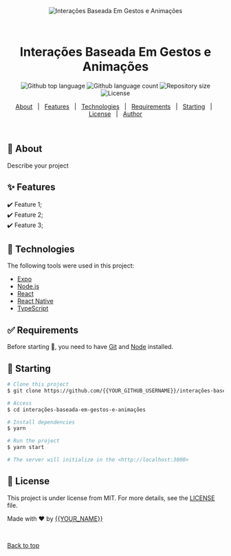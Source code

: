 <div align="center" id="top"> 
  <img src="./.github/app.gif" alt="Interações Baseada Em Gestos e Animações" />

  &#xa0;

  <!-- <a href="https://interaçõesbaseadaemgestoseanimações.netlify.app">Demo</a> -->
</div>

<h1 align="center">Interações Baseada Em Gestos e Animações</h1>

<p align="center">
  <img alt="Github top language" src="https://img.shields.io/github/languages/top/{{YOUR_GITHUB_USERNAME}}/interações-baseada-em-gestos-e-animações?color=56BEB8">

  <img alt="Github language count" src="https://img.shields.io/github/languages/count/{{YOUR_GITHUB_USERNAME}}/interações-baseada-em-gestos-e-animações?color=56BEB8">

  <img alt="Repository size" src="https://img.shields.io/github/repo-size/{{YOUR_GITHUB_USERNAME}}/interações-baseada-em-gestos-e-animações?color=56BEB8">

  <img alt="License" src="https://img.shields.io/github/license/{{YOUR_GITHUB_USERNAME}}/interações-baseada-em-gestos-e-animações?color=56BEB8">

  <!-- <img alt="Github issues" src="https://img.shields.io/github/issues/{{YOUR_GITHUB_USERNAME}}/interações-baseada-em-gestos-e-animações?color=56BEB8" /> -->

  <!-- <img alt="Github forks" src="https://img.shields.io/github/forks/{{YOUR_GITHUB_USERNAME}}/interações-baseada-em-gestos-e-animações?color=56BEB8" /> -->

  <!-- <img alt="Github stars" src="https://img.shields.io/github/stars/{{YOUR_GITHUB_USERNAME}}/interações-baseada-em-gestos-e-animações?color=56BEB8" /> -->
</p>

<!-- Status -->

<!-- <h4 align="center"> 
	🚧  Interações Baseada Em Gestos e Animações 🚀 Under construction...  🚧
</h4> 

<hr> -->

<p align="center">
  <a href="#dart-about">About</a> &#xa0; | &#xa0; 
  <a href="#sparkles-features">Features</a> &#xa0; | &#xa0;
  <a href="#rocket-technologies">Technologies</a> &#xa0; | &#xa0;
  <a href="#white_check_mark-requirements">Requirements</a> &#xa0; | &#xa0;
  <a href="#checkered_flag-starting">Starting</a> &#xa0; | &#xa0;
  <a href="#memo-license">License</a> &#xa0; | &#xa0;
  <a href="https://github.com/{{YOUR_GITHUB_USERNAME}}" target="_blank">Author</a>
</p>

<br>

## :dart: About ##

Describe your project

## :sparkles: Features ##

:heavy_check_mark: Feature 1;\
:heavy_check_mark: Feature 2;\
:heavy_check_mark: Feature 3;

## :rocket: Technologies ##

The following tools were used in this project:

- [Expo](https://expo.io/)
- [Node.js](https://nodejs.org/en/)
- [React](https://pt-br.reactjs.org/)
- [React Native](https://reactnative.dev/)
- [TypeScript](https://www.typescriptlang.org/)

## :white_check_mark: Requirements ##

Before starting :checkered_flag:, you need to have [Git](https://git-scm.com) and [Node](https://nodejs.org/en/) installed.

## :checkered_flag: Starting ##

```bash
# Clone this project
$ git clone https://github.com/{{YOUR_GITHUB_USERNAME}}/interações-baseada-em-gestos-e-animações

# Access
$ cd interações-baseada-em-gestos-e-animações

# Install dependencies
$ yarn

# Run the project
$ yarn start

# The server will initialize in the <http://localhost:3000>
```

## :memo: License ##

This project is under license from MIT. For more details, see the [LICENSE](LICENSE.md) file.


Made with :heart: by <a href="https://github.com/{{YOUR_GITHUB_USERNAME}}" target="_blank">{{YOUR_NAME}}</a>

&#xa0;

<a href="#top">Back to top</a>
